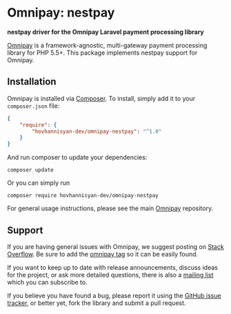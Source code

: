 # Omnipay: nestpay

**nestpay driver for the Omnipay Laravel payment processing library**


[Omnipay](https://github.com/thephpleague/omnipay) is a framework-agnostic, multi-gateway payment
processing library for PHP 5.5+. This package implements nestpay support for Omnipay.

## Installation

Omnipay is installed via [Composer](http://getcomposer.org/). To install, simply add it
to your `composer.json` file:

```json
{
    "require": {
        "hovhannisyan-dev/omnipay-nestpay": "^1.0"
    }
}
```

And run composer to update your dependencies:

    composer update

Or you can simply run

    composer require hovhannisyan-dev/omnipay-nestpay


For general usage instructions, please see the main [Omnipay](https://github.com/thephpleague/omnipay)
repository.

## Support

If you are having general issues with Omnipay, we suggest posting on
[Stack Overflow](http://stackoverflow.com/). Be sure to add the
[omnipay tag](http://stackoverflow.com/questions/tagged/omnipay) so it can be easily found.

If you want to keep up to date with release announcements, discuss ideas for the project,
or ask more detailed questions, there is also a [mailing list](https://groups.google.com/forum/#!forum/omnipay) which
you can subscribe to.

If you believe you have found a bug, please report it using the [GitHub issue tracker](https://github.com/hovhannisyan-dev/omnipay-nestpay/issues),
or better yet, fork the library and submit a pull request.
